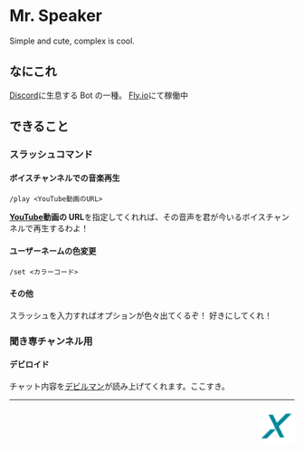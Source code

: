 # Mr. Speaker

Simple and cute, complex is cool.

## なにこれ

[Discord](https://discord.com)に生息する Bot の一種。
[Fly.io](https://fly.io/)にて稼働中

## できること

### スラッシュコマンド

#### ボイスチャンネルでの音楽再生

`/play <YouTube動画のURL>`

**[YouTube](https://www.youtube.com/)動画の URL**を指定してくれれば、その音声を君が今いるボイスチャンネルで再生するわよ！

#### ユーザーネームの色変更

`/set <カラーコード>`

#### その他

スラッシュを入力すればオプションが色々出てくるぞ！
好きにしてくれ！

### 聞き専チャンネル用

#### デビロイド

チャット内容を[デビルマン](https://dic.nicovideo.jp/a/%E3%83%87%E3%83%93%E3%83%AB%E3%83%9E%E3%83%B3)が読み上げてくれます。ここすき。

---

<div align="right">
<a href="https://xeramiya.net">
<img src="https://raw.githubusercontent.com/xeramiya/xeramiya/main/assets/xeramiya.svg" width="64px" alt="Xeramiya Logo" />
</a>
</div>
